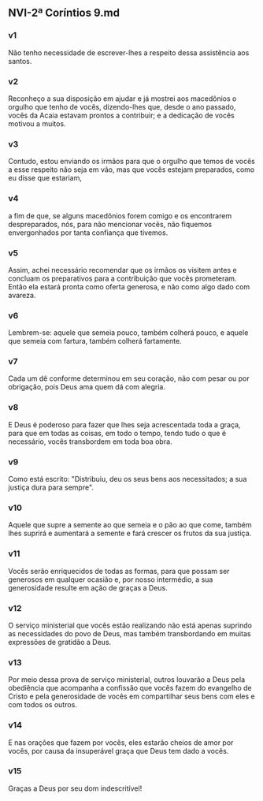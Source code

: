## NVI-2ª Coríntios 9.md
### v1
 Não tenho necessidade de escrever-lhes a respeito dessa assistência aos santos.
### v2
 Reconheço a sua disposição em ajudar e já mostrei aos macedônios o orgulho que tenho de vocês, dizendo-lhes que, desde o ano passado, vocês da Acaia estavam prontos a contribuir; e a dedicação de vocês motivou a muitos.
### v3
 Contudo, estou enviando os irmãos para que o orgulho que temos de vocês a esse respeito não seja em vão, mas que vocês estejam preparados, como eu disse que estariam,
### v4
 a fim de que, se alguns macedônios forem comigo e os encontrarem despreparados, nós, para não mencionar vocês, não fiquemos envergonhados por tanta confiança que tivemos.
### v5
 Assim, achei necessário recomendar que os irmãos os visitem antes e concluam os preparativos para a contribuição que vocês prometeram. Então ela estará pronta como oferta generosa, e não como algo dado com avareza.
### v6
 Lembrem-se: aquele que semeia pouco, também colherá pouco, e aquele que semeia com fartura, também colherá fartamente.
### v7
 Cada um dê conforme determinou em seu coração, não com pesar ou por obrigação, pois Deus ama quem dá com alegria.
### v8
 E Deus é poderoso para fazer que lhes seja acrescentada toda a graça, para que em todas as coisas, em todo o tempo, tendo tudo o que é necessário, vocês transbordem em toda boa obra.
### v9
 Como está escrito: "Distribuiu, deu os seus bens aos necessitados; a sua justiça dura para sempre".
### v10
 Aquele que supre a semente ao que semeia e o pão ao que come, também lhes suprirá e aumentará a semente e fará crescer os frutos da sua justiça.
### v11
 Vocês serão enriquecidos de todas as formas, para que possam ser generosos em qualquer ocasião e, por nosso intermédio, a sua generosidade resulte em ação de graças a Deus.
### v12
 O serviço ministerial que vocês estão realizando não está apenas suprindo as necessidades do povo de Deus, mas também transbordando em muitas expressões de gratidão a Deus.
### v13
 Por meio dessa prova de serviço ministerial, outros louvarão a Deus pela obediência que acompanha a confissão que vocês fazem do evangelho de Cristo e pela generosidade de vocês em compartilhar seus bens com eles e com todos os outros.
### v14
 E nas orações que fazem por vocês, eles estarão cheios de amor por vocês, por causa da insuperável graça que Deus tem dado a vocês.
### v15
 Graças a Deus por seu dom indescritível!
